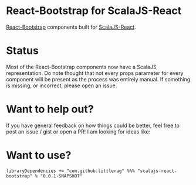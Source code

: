 React-Bootstrap for ScalaJS-React
=================================
[React-Bootstrap](http://react-bootstrap.github.io/) components built for [ScalaJS-React](https://github.com/japgolly/scalajs-react).

# Status
Most of the React-Bootstrap components now have a ScalaJS representation. Do note thought that not every props parameter for every component will be present as the
process was entirely manual. If something is missing, or incorrect, please open an issue. 

# Want to help out?
If you have general feedback on how things could be better, feel free to post an issue / gist or
open a PR!  I am looking for ideas like:

# Want to use?

```
libraryDependencies += "com.github.littlenag" %%% "scalajs-react-bootstrap" % "0.0.1-SNAPSHOT"
```
